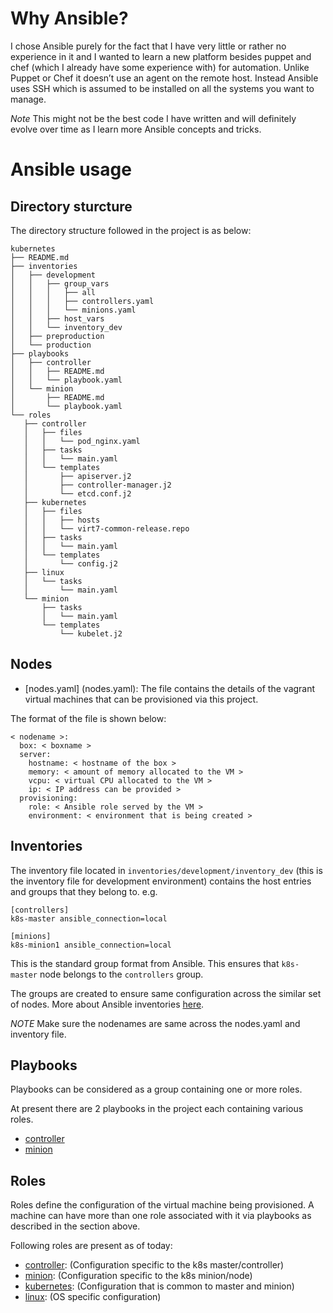 # Why Ansible?

I chose Ansible purely for the fact that I have very little or rather no experience in it and I wanted to learn a new platform besides puppet and chef (which I already have some experience with) for automation. Unlike Puppet or Chef it doesn’t use an agent on the remote host. Instead Ansible uses SSH which is assumed to be installed on all the systems you want to manage.

*Note* This might not be the best code I have written and will definitely evolve over time as I learn more Ansible concepts and tricks.

# Ansible usage

## Directory sturcture

The directory structure followed in the project is as below:

```
kubernetes
├── README.md
├── inventories
│   ├── development
│   │   ├── group_vars
│   │   │   ├── all
│   │   │   ├── controllers.yaml
│   │   │   └── minions.yaml
│   │   ├── host_vars
│   │   └── inventory_dev
│   ├── preproduction
│   └── production
├── playbooks
│   ├── controller
│   │   ├── README.md
│   │   └── playbook.yaml
│   └── minion
│       ├── README.md
│       └── playbook.yaml
└── roles
   ├── controller
   │   ├── files
   │   │   └── pod_nginx.yaml
   │   ├── tasks
   │   │   └── main.yaml
   │   └── templates
   │       ├── apiserver.j2
   │       ├── controller-manager.j2
   │       └── etcd.conf.j2
   ├── kubernetes
   │   ├── files
   │   │   ├── hosts
   │   │   └── virt7-common-release.repo
   │   ├── tasks
   │   │   └── main.yaml
   │   └── templates
   │       └── config.j2
   ├── linux
   │   └── tasks
   │       └── main.yaml
   └── minion
       ├── tasks
       │   └── main.yaml
       └── templates
           └── kubelet.j2
```

## Nodes

 - [nodes.yaml] (nodes.yaml): The file contains the details of the vagrant virtual machines that can be provisioned via this project.

The format of the file is shown below:

```
< nodename >:
  box: < boxname >
  server:
    hostname: < hostname of the box >
    memory: < amount of memory allocated to the VM >
    vcpu: < virtual CPU allocated to the VM >
    ip: < IP address can be provided >
  provisioning:
    role: < Ansible role served by the VM >
    environment: < environment that is being created >
```

## Inventories

The inventory file located in `inventories/development/inventory_dev` (this is the inventory file for development environment) contains the host entries and groups that they belong to. e.g.

```
[controllers]
k8s-master ansible_connection=local

[minions]
k8s-minion1 ansible_connection=local
```

This is the standard group format from Ansible. This ensures that `k8s-master` node belongs to the `controllers` group.

The groups are created to ensure same configuration across the similar set of nodes. More about Ansible inventories [here](http://docs.ansible.com/ansible/intro_inventory.html).

*NOTE* Make sure the nodenames are same across the nodes.yaml and inventory file.

## Playbooks

Playbooks can be considered as a group containing one or more roles.

At present there are 2 playbooks in the project each containing various roles.
- [controller](playbooks/controller/playbook.yaml)
- [minion](playbooks/minion/playbook.yaml)

## Roles

Roles define the configuration of the virtual machine being provisioned. A machine can have more than one role associated with it via playbooks as described in the section above.

Following roles are present as of today:

- [controller](roles/controllers): (Configuration specific to the k8s master/controller)
- [minion](roles/minion): (Configuration specific to the k8s minion/node)
- [kubernetes](roles/kubernetes): (Configuration that is common to master and minion)
- [linux](roles/linux): (OS specific configuration)
